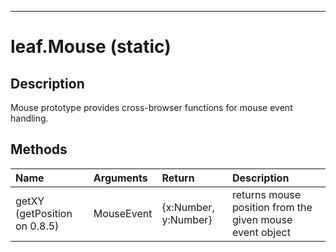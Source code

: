 
---

# leaf.Mouse (static) #
## Description ##
Mouse prototype provides cross-browser functions for mouse event handling.

## Methods ##
| **Name** | **Arguments** | **Return** | **Description** |
|:---------|:--------------|:-----------|:----------------|
|getXY (getPosition on 0.8.5)|MouseEvent|{x:Number, y:Number}|returns mouse position from the given mouse event object|